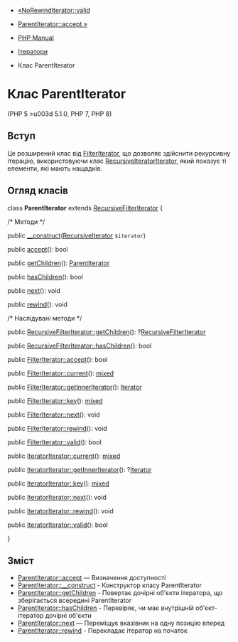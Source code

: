 - [«NoRewindIterator::valid](norewinditerator.valid.md)
- [ParentIterator::accept »](parentiterator.accept.md)

- [PHP Manual](index.md)
- [Ітератори](spl.iterators.md)
- Клас ParentIterator

# Клас ParentIterator

(PHP 5 \>u003d 5.1.0, PHP 7, PHP 8)

## Вступ

Це розширений клас від [FilterIterator](class.filteriterator.md),
що дозволяє здійснити рекурсивну ітерацію, використовуючи клас
[RecursiveIteratorIterator](class.recursiveiteratoriterator.md),
який показує ті елементи, які мають нащадків.

## Огляд класів

class **ParentIterator** extends
[RecursiveFilterIterator](class.recursivefilteriterator.md) {

/\* Методи \*/

public
[\_\_construct](parentiterator.construct.md)([RecursiveIterator](class.recursiveiterator.md)
`$iterator`)

public [accept](parentiterator.accept.md)(): bool

public [getChildren](parentiterator.getchildren.md)():
[ParentIterator](class.parentiterator.md)

public [hasChildren](parentiterator.haschildren.md)(): bool

public [next](parentiterator.next.md)(): void

public [rewind](parentiterator.rewind.md)(): void

/\* Наслідувані методи \*/

public
[RecursiveFilterIterator::getChildren](recursivefilteriterator.getchildren.md)():
?[RecursiveFilterIterator](class.recursivefilteriterator.md)

public
[RecursiveFilterIterator::hasChildren](recursivefilteriterator.haschildren.md)():
bool

public [FilterIterator::accept](filteriterator.accept.md)(): bool

public [FilterIterator::current](filteriterator.current.md)():
[mixed](language.types.declarations.md#language.types.declarations.mixed)

public
[FilterIterator::getInnerIterator](filteriterator.getinneriterator.md)():
[Iterator](class.iterator.md)

public [FilterIterator::key](filteriterator.key.md)():
[mixed](language.types.declarations.md#language.types.declarations.mixed)

public [FilterIterator::next](filteriterator.next.md)(): void

public [FilterIterator::rewind](filteriterator.rewind.md)(): void

public [FilterIterator::valid](filteriterator.valid.md)(): bool

public [IteratorIterator::current](iteratoriterator.current.md)():
[mixed](language.types.declarations.md#language.types.declarations.mixed)

public
[IteratorIterator::getInnerIterator](iteratoriterator.getinneriterator.md)():
?[Iterator](class.iterator.md)

public [IteratorIterator::key](iteratoriterator.key.md)():
[mixed](language.types.declarations.md#language.types.declarations.mixed)

public [IteratorIterator::next](iteratoriterator.next.md)(): void

public [IteratorIterator::rewind](iteratoriterator.rewind.md)(): void

public [IteratorIterator::valid](iteratoriterator.valid.md)(): bool

}

## Зміст

- [ParentIterator::accept](parentiterator.accept.md) — Визначення
доступності
- [ParentIterator::\_\_construct](parentiterator.construct.md) -
Конструктор класу ParentIterator
- [ParentIterator::getChildren](parentiterator.getchildren.md) -
Повертає дочірні об'єкти ітератора, що зберігається всередині
ParentIterator
- [ParentIterator::hasChildren](parentiterator.haschildren.md) -
Перевіряє, чи має внутрішній об'єкт-ітератор дочірні об'єкти
- [ParentIterator::next](parentiterator.next.md) — Переміщує
вказівник на одну позицію вперед
- [ParentIterator::rewind](parentiterator.rewind.md) - Перекладає
ітератор на початок
